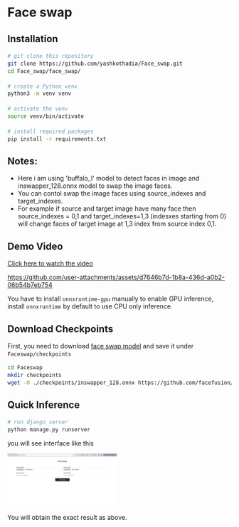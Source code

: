 # Face swap

## Installation

```bash
# git clone this repository
git clone https://github.com/yashkothadia/Face_swap.git
cd Face_swap/face_swap/

# create a Python venv
python3 -m venv venv

# activate the venv
source venv/bin/activate

# install required packages
pip install -r requirements.txt
```

## Notes:
- Here i am using 'buffalo_l' model to detect faces in image and inswapper_128.onnx model to swap the image faces.<br>
- You can contol swap the image faces using source_indexes and target_indexes.<br>
- For example if source and target image have many face then source_indexes = 0,1 and target_indexes=1,3 (indesxes starting from 0) will change faces of target image at 1,3 index from source index 0,1. <br>

## Demo Video
[Click here to watch the video](https://github.com/yashkothadia/Face_swap/blob/main/face_swap/face_swap-2024-12-15_15.02.17.mp4)



https://github.com/user-attachments/assets/d7646b7d-1b8a-436d-a0b2-06b54b7eb754


You have to install ``onnxruntime-gpu`` manually to enable GPU inference, install ``onnxruntime`` by default to use CPU only inference.

## Download Checkpoints

First, you need to download [face swap model](https://github.com/facefusion/facefusion-assets/releases/download/models/inswapper_128.onnx) and save it under `Faceswap/checkpoints`

```bash
cd Faceswap
mkdir checkpoints
wget -O ./checkpoints/inswapper_128.onnx https://github.com/facefusion/facefusion-assets/releases/download/models/inswapper_128.onnx
```


## Quick Inference

```bash
# run django server
python manage.py runserver
```

you will see interface like this

<left><img src="https://github.com/yashkothadia/Face_swap/blob/main/face_swap/face_swap.png" width="49%" height="49%"></left>

You will obtain the exact result as above.

